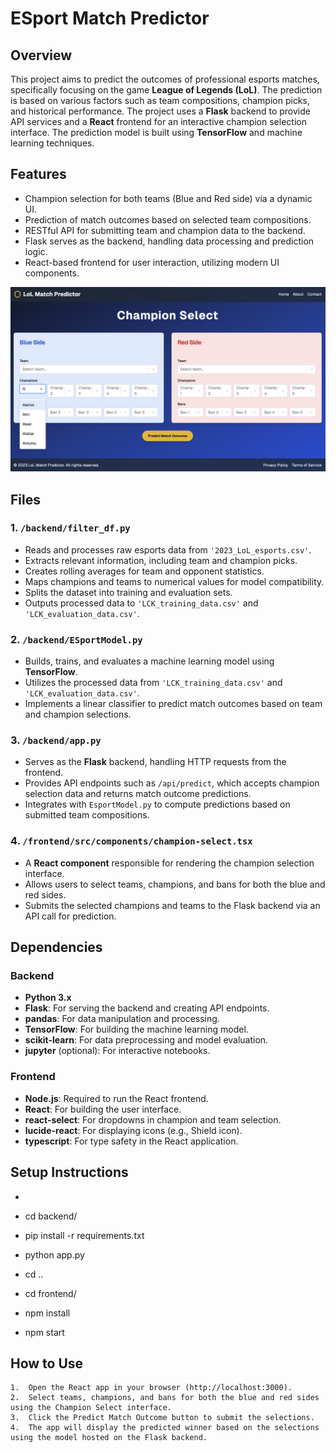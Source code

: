 # ESport Match Predictor

## Overview

This project aims to predict the outcomes of professional esports matches, specifically focusing on the game **League of Legends (LoL)**. The prediction is based on various factors such as team compositions, champion picks, and historical performance. The project uses a **Flask** backend to provide API services and a **React** frontend for an interactive champion selection interface. The prediction model is built using **TensorFlow** and machine learning techniques.

## Features

- Champion selection for both teams (Blue and Red side) via a dynamic UI.
- Prediction of match outcomes based on selected team compositions.
- RESTful API for submitting team and champion data to the backend.
- Flask serves as the backend, handling data processing and prediction logic.
- React-based frontend for user interaction, utilizing modern UI components.

![Index.html](IndexScreenshot.png)

## Files

### 1. `/backend/filter_df.py`
- Reads and processes raw esports data from `'2023_LoL_esports.csv'`.
- Extracts relevant information, including team and champion picks.
- Creates rolling averages for team and opponent statistics.
- Maps champions and teams to numerical values for model compatibility.
- Splits the dataset into training and evaluation sets.
- Outputs processed data to `'LCK_training_data.csv'` and `'LCK_evaluation_data.csv'`.

### 2. `/backend/ESportModel.py`
- Builds, trains, and evaluates a machine learning model using **TensorFlow**.
- Utilizes the processed data from `'LCK_training_data.csv'` and `'LCK_evaluation_data.csv'`.
- Implements a linear classifier to predict match outcomes based on team and champion selections.

### 3. `/backend/app.py`
- Serves as the **Flask** backend, handling HTTP requests from the frontend.
- Provides API endpoints such as `/api/predict`, which accepts champion selection data and returns match outcome predictions.
- Integrates with `EsportModel.py` to compute predictions based on submitted team compositions.

### 4. `/frontend/src/components/champion-select.tsx`
- A **React component** responsible for rendering the champion selection interface.
- Allows users to select teams, champions, and bans for both the blue and red sides.
- Submits the selected champions and teams to the Flask backend via an API call for prediction.

## Dependencies

### Backend
- **Python 3.x**
- **Flask**: For serving the backend and creating API endpoints.
- **pandas**: For data manipulation and processing.
- **TensorFlow**: For building the machine learning model.
- **scikit-learn**: For data preprocessing and model evaluation.
- **jupyter** (optional): For interactive notebooks.

### Frontend
- **Node.js**: Required to run the React frontend.
- **React**: For building the user interface.
- **react-select**: For dropdowns in champion and team selection.
- **lucide-react**: For displaying icons (e.g., Shield icon).
- **typescript**: For type safety in the React application.

## Setup Instructions
  - ```bash
  - cd backend/
  - pip install -r requirements.txt
  - python app.py

  - cd ..

  - cd frontend/
  - npm install
  - npm start

## How to Use
	1.	Open the React app in your browser (http://localhost:3000).
	2.	Select teams, champions, and bans for both the blue and red sides using the Champion Select interface.
	3.	Click the Predict Match Outcome button to submit the selections.
	4.	The app will display the predicted winner based on the selections using the model hosted on the Flask backend.